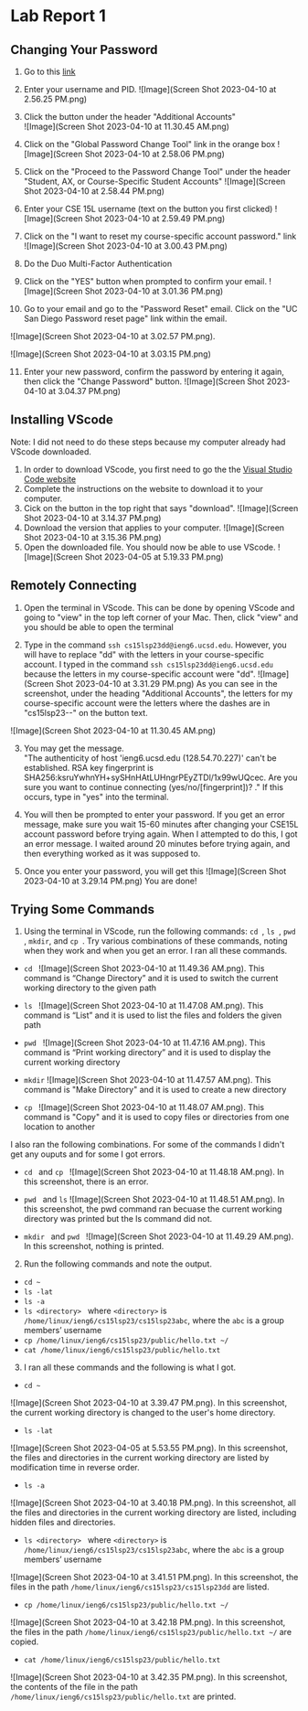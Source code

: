 # Lab Report 1

## Changing Your Password
1. Go to this [link](https://sdacs.ucsd.edu/~icc/index.php)
2. Enter your username and PID. ![Image](Screen Shot 2023-04-10 at 2.56.25 PM.png)
3. Click the button under the header "Additional Accounts"  
![Image](Screen Shot 2023-04-10 at 11.30.45 AM.png)

4. Click on the "Global Password Change Tool" link in the orange box ![Image](Screen Shot 2023-04-10 at 2.58.06 PM.png)
5. Click on the "Proceed to the Password Change Tool" under the header "Student, AX, or Course-Specific Student Accounts" ![Image](Screen Shot 2023-04-10 at 2.58.44 PM.png)
6. Enter your CSE 15L username (text on the button you first clicked) ![Image](Screen Shot 2023-04-10 at 2.59.49 PM.png)
7. Click on the "I want to reset my course-specific account password." link ![Image](Screen Shot 2023-04-10 at 3.00.43 PM.png)
8. Do the Duo Multi-Factor Authentication
9. Click on the "YES" button when prompted to confirm your email. ![Image](Screen Shot 2023-04-10 at 3.01.36 PM.png)
10. Go to your email and go to the "Password Reset" email. Click on the "UC San Diego Password reset page" link within the email.  

![Image](Screen Shot 2023-04-10 at 3.02.57 PM.png).  

![Image](Screen Shot 2023-04-10 at 3.03.15 PM.png)

11. Enter your new password, confirm the password by entering it again, then click the "Change Password" button. ![Image](Screen Shot 2023-04-10 at 3.04.37 PM.png)


## Installing VScode

Note: I did not need to do these steps because my computer already had VScode downloaded.

1. In order to download VScode, you first need to go the the [Visual Studio Code website](https://code.visualstudio.com/) 
2. Complete the instructions on the website to download it to your computer. 
3. Cick on the button in the top right that says "download". ![Image](Screen Shot 2023-04-10 at 3.14.37 PM.png)
4. Download the version that applies to your computer. ![Image](Screen Shot 2023-04-10 at 3.15.36 PM.png)
5. Open the downloaded file. You should now be able to use VScode. ![Image](Screen Shot 2023-04-05 at 5.19.33 PM.png)

## Remotely Connecting

1. Open the terminal in VScode. This can be done by opening VScode and going to "view" in the top left corner of your Mac. Then, click "view" and you should be able to open the terminal

2. Type in the command ```ssh cs15lsp23dd@ieng6.ucsd.edu```. However, you will have to replace "dd" with the letters in your course-specific account. I typed in the command ```ssh cs15lsp23dd@ieng6.ucsd.edu``` because the letters in my course-specific account were "dd". ![Image](Screen Shot 2023-04-10 at 3.31.29 PM.png) As you can see in the screenshot, under the heading "Additional Accounts", the letters for my course-specific account were the letters where the dashes are in "cs15lsp23--" on the button text.  

![Image](Screen Shot 2023-04-10 at 11.30.45 AM.png)

3. You may get the message.  
"The authenticity of host 'ieng6.ucsd.edu (128.54.70.227)' can't be established.
RSA key fingerprint is SHA256:ksruYwhnYH+sySHnHAtLUHngrPEyZTDl/1x99wUQcec.
Are you sure you want to continue connecting (yes/no/[fingerprint])? ." If this occurs, type in "yes" into the terminal.

4. You will then be prompted to enter your password. If you get an error message, make sure you wait 15-60 minutes after changing your CSE15L account password before trying again. When I attempted to do this, I got an error message. I waited around 20 minutes before trying again, and then everything worked as it was supposed to.

5. Once you enter your password, you will get this ![Image](Screen Shot 2023-04-10 at 3.29.14 PM.png) You are done!


## Trying Some Commands

1. Using the terminal in VScode, run the following commands: ```cd ```, ```ls ```, ```pwd ```, ```mkdir```, and ```cp ```. Try various combinations of these commands, noting when they work and when you get an error. I ran all these commands.

* ```cd ```
![Image](Screen Shot 2023-04-10 at 11.49.36 AM.png). 
This command is “Change Directory” and it is used to switch the current working directory to the given path

* ```ls ```
![Image](Screen Shot 2023-04-10 at 11.47.08 AM.png). 
This command is “List” and it is used to list the files and folders the given path

* ```pwd ```
![Image](Screen Shot 2023-04-10 at 11.47.16 AM.png). 
This command is “Print working directory” and it is used to display the current working directory

* ```mkdir```
![Image](Screen Shot 2023-04-10 at 11.47.57 AM.png). 
This command is "Make Directory" and it is used to create a new directory

* ```cp ```
![Image](Screen Shot 2023-04-10 at 11.48.07 AM.png). 
This command is "Copy" and it is used to copy files or directories from one location to another

I also ran the following combinations. For some of the commands I didn't get any ouputs and for some I got errors.
* ```cd ``` and ```cp ```
![Image](Screen Shot 2023-04-10 at 11.48.18 AM.png). 
In this screenshot, there is an error.

* ```pwd ``` and ```ls```
![Image](Screen Shot 2023-04-10 at 11.48.51 AM.png). 
In this screenshot, the pwd command ran becuase the current working directory was printed but the ls command did not.

* ```mkdir ``` and ```pwd ```
![Image](Screen Shot 2023-04-10 at 11.49.29 AM.png). 
In this screenshot, nothing is printed.


2. Run the following commands and note the output. 
* ```cd ~ ```
* ```ls -lat ```
* ```ls -a ```
* ```ls <directory> ``` where ```<directory>``` is ```/home/linux/ieng6/cs15lsp23/cs15lsp23abc```, where the ```abc``` is a group members’ username
* ```cp /home/linux/ieng6/cs15lsp23/public/hello.txt ~/```
* ```cat /home/linux/ieng6/cs15lsp23/public/hello.txt``` 

3. I ran all these commands and the following is what I got.
* ```cd ~``` 

![Image](Screen Shot 2023-04-10 at 3.39.47 PM.png). 
In this screenshot, the current working directory is changed to the user's home directory.

* ```ls -lat```

![Image](Screen Shot 2023-04-05 at 5.53.55 PM.png). 
In this screenshot, the files and directories in the current working directory are listed by modification time in reverse order.

* ```ls -a ```

![Image](Screen Shot 2023-04-10 at 3.40.18 PM.png). 
In this screenshot, all the files and directories in the current working directory are listed, including hidden files and directories.

* ```ls <directory> ``` where ```<directory>``` is ```/home/linux/ieng6/cs15lsp23/cs15lsp23abc```, where the ```abc``` is a group members’ username 

![Image](Screen Shot 2023-04-10 at 3.41.51 PM.png). 
In this screenshot, the files in the path ```/home/linux/ieng6/cs15lsp23/cs15lsp23dd``` are listed.

* ```cp /home/linux/ieng6/cs15lsp23/public/hello.txt ~/```

![Image](Screen Shot 2023-04-10 at 3.42.18 PM.png). 
In this screenshot, the files in the path ```/home/linux/ieng6/cs15lsp23/public/hello.txt ~/``` are copied.

* ```cat /home/linux/ieng6/cs15lsp23/public/hello.txt``` 

![Image](Screen Shot 2023-04-10 at 3.42.35 PM.png). 
In this screenshot, the contents of the file in the path ```/home/linux/ieng6/cs15lsp23/public/hello.txt``` are printed.


